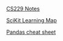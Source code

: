 [CS229 Notes](https://cs229.stanford.edu/main_notes.pdf)

[SciKit Learning Map](https://scikit-learn.org/stable/tutorial/machine_learning_map/index.html)

[Pandas cheat sheet](https://pandas.pydata.org/Pandas_Cheat_Sheet.pdf)
